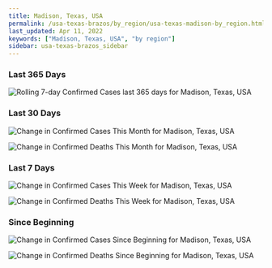```yaml
---
title: Madison, Texas, USA
permalink: /usa-texas-brazos/by_region/usa-texas-madison-by_region.html
last_updated: Apr 11, 2022
keywords: ["Madison, Texas, USA", "by region"]
sidebar: usa-texas-brazos_sidebar
---
```


<h3>Last 365 Days</h3>

![Rolling 7-day Confirmed Cases last 365 days for Madison, Texas, USA](/covid_tracker/images/graphs/usa-texas-madison-weekly_totals_graph.png)

<h3>Last 30 Days</h3>

![Change in Confirmed Cases This Month for Madison, Texas, USA](/covid_tracker/images/graphs/usa-texas-madison-delta_confirmed-30_days_graph.png)

![Change in Confirmed Deaths This Month for Madison, Texas, USA](/covid_tracker/images/graphs/usa-texas-madison-delta_deaths-30_days_graph.png)

<h3>Last 7 Days</h3>

![Change in Confirmed Cases This Week for Madison, Texas, USA](/covid_tracker/images/graphs/usa-texas-madison-delta_confirmed-7_days_graph.png)

![Change in Confirmed Deaths This Week for Madison, Texas, USA](/covid_tracker/images/graphs/usa-texas-madison-delta_deaths-7_days_graph.png)

<h3>Since Beginning</h3>

![Change in Confirmed Cases Since Beginning for Madison, Texas, USA](/covid_tracker/images/graphs/usa-texas-madison-delta_confirmed-since_beginning_graph.png)

![Change in Confirmed Deaths Since Beginning for Madison, Texas, USA](/covid_tracker/images/graphs/usa-texas-madison-delta_deaths-since_beginning_graph.png)
